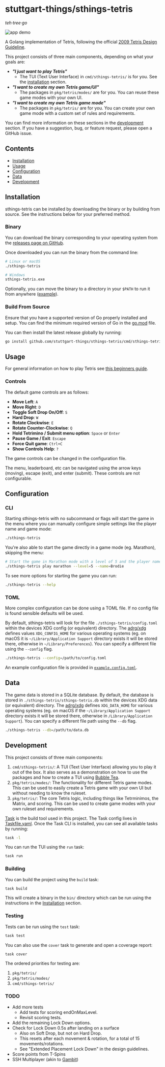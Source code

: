 # stuttgart-things/sthings-tetris

*teh·tree·go*

![app demo](./docs/readme-demo.gif)

A Golang implementation of Tetris, following the official [2009 Tetris Design Guideline](./docs/2009-Tetris-Design-Guideline.pdf).

This project consists of three main components, depending on what your goals are:
- ***"I just want to play Tetris"***
  - The TUI (Text User Interface) in `cmd/sthings-tetris/` is for you. See the [installation](#installation) section.
- ***"I want to create my own Tetris game/UI"***
  - The packages in `pkg/tetris/modes/` are for you. You can reuse these game modes with your own UI.
- ***"I want to create my own Tetris game mode"***
  - The packages in `pkg/tetris/` are for you. You can create your own game mode with a custom set of rules and requirements.

You can find more information on these sections in the [development](#development) section. If you have a suggestion, bug, or feature request, please open a GitHub issue.

## Contents

- [Installation](#installation)
- [Usage](#usage)
- [Configuration](#configuration)
- [Data](#data)
- [Development](#development)

## Installation

sthings-tetris can be installed by downloading the binary or by building from source. See the instructions below for your preferred method.

### Binary

You can download the binary corresponding to your operating system from the [releases page on GitHub](https://github.com/stuttgart-things/sthings-tetris/releases).

Once downloaded you can run the binary from the command line:

```bash
# Linux or macOS
./sthings-tetris

# Windows
sthings-tetris.exe
```

Optionally, you can move the binary to a directory in your `$PATH` to run it from anywhere ([example](https://gist.github.com/nex3/c395b2f8fd4b02068be37c961301caa7)).

### Build From Source

Ensure that you have a supported version of Go properly installed and setup. You can find the minimum required version of Go in the [go.mod](./go.mod) file.

You can then install the latest release globally by running:

```bash
go install github.com/stuttgart-things/sthings-tetris/cmd/sthings-tetris@v0.1.6
```

## Usage

For general information on how to play Tetris see [this beginners guide](https://tetris.com/article/33/tetris-tips-for-beginners).

### Controls

The default game controls are as follows:

- **Move Left**: `A`
- **Move Right**: `D`
- **Toggle Soft Drop On/Off**: `S`
- **Hard Drop**: `W`
- **Rotate Clockwise**: `E`
- **Rotate Counter-Clockwise**: `Q`
- **Hold Tetrimino / Submit menu option**: `Space` or `Enter`
- **Pause Game / Exit**: `Escape`
- **Force Quit game**: `Ctrl+C`
- **Show Controls Help**: `?`

The game controls can be changed in the configuration file.

The menu, leaderboard, etc can be navigated using the arrow keys (moving), escape (exit), and enter (submit). These controls are not configurable.

## Configuration

### CLI

Starting sthings-tetris with no subcommand or flags will start the game in the menu where you can manually configure simple settings like the player name and game mode:

```bash
./sthings-tetris
```

You're also able to start the game directly in a game mode (eg. Marathon), skipping the menu:

```bash
# Start the game in Marathon mode with a level of 5 and the player name "Brodie"
./sthings-tetris play marathon --level=5 --name=Brodie
```

To see more options for starting the game you can run:

```bash
./sthings-tetris --help
```

### TOML

More complex configuration can be done using a TOML file. If no config file is found sensible defaults will be used.

By default, sthings-tetris will look for the file `./sthings-tetris/config.toml` within the devices XDG config (or equivalent) directory. The [adrg/xdg](https://github.com/adrg/xdg) defines values `XDG_CONFIG_HOME` for various operating systems (eg. on macOS it is `~/Library/Application Support` directory exists it will be stored there, otherwise in `~/Library/Preferences`). You can specify a different file using the `--config` flag.

```bash
./sthings-tetris --config=/path/to/config.toml
```

An example configuration file is provided in [`example.config.toml`](./example.config.toml).

## Data

The game data is stored in a SQLite database. By default, the database is stored in `./sthings-tetris/sthings-tetris.db` within the devices XDG data (or equivalent) directory. The [adrg/xdg](https://github.com/adrg/xdg) defines `XDG_DATA_HOME` for various operating systems (eg. on macOS if the `~/Library/Application Support` directory exists it will be stored there, otherwise in `/Library/Application Support`). You can specify a different file path using the `--db` flag.

```bash
./sthings-tetris --db=/path/to/data.db
```

## Development

This project consists of three main components:
1. `cmd/sthings-tetris/`: A TUI (Text User Interface) allowing you to play it out of the box. It also serves as a demonstration on how to use the packages and how to create a TUI using [Bubble Tea](https://github.com/charmbracelet/bubbletea).
2. `pkg/tetris/modes/`: The functionality for different Tetris game modes. This can be used to easily create a Tetris game with your own UI but without needing to know the ruleset.
3. `pkg/tetris/`: The core Tetris logic, including things like Tetrminimos, the Matrix, and scoring. This can be used to create game modes with your own ruleset and requirements.

[Task](https://taskfile.dev/) is the build tool used in this project. The Task config lives in [Taskfile.yaml](./Taskfile.yaml). Once the Task CLI is installed, you can see all available tasks by running:
```bash
task -l
```

You can run the TUI using the `run` task:
```bash
task run
```

### Building

You can build the project using the `build` task:
```bash
task build
```

This will create a binary in the `bin/` directory which can be run using the instructions in the [Installation](#installation) section.

### Testing

Tests can be run using the `test` task:
```bash
task test
```

You can also use the `cover` task to generate and open a coverage report:
```bash
task cover
```

The ordered priorities for testing are:
1. `pkg/tetris/`
2. `pkg/tetris/modes/`
3. `cmd/sthings-tetris/`

### TODO

- Add more tests
  - Add tests for scoring endOnMaxLevel.
  - Revisit scoring tests.
- Add the remaining Lock Down options.
- Check for Lock Down 0.5s after landing on a surface
  - Also on Soft Drop, but not on Hard Drop.
  - This resets after each movement & rotation, for a total of 15 movements/rotations.
  - See "Extended Placement Lock Down" in the design guidelines.
- Score points from T-Spins
- SSH Multiplayer (akin to [Gambit](https://github.com/maaslalani/gambit))

